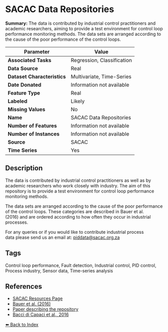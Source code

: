 # SACAC Data Repositories

**Summary:** The data is contributed by industrial control practitioners and academic researchers, aiming to provide a test environment for control loop performance monitoring methods. The data sets are arranged according to the cause of the poor performance of the control loops.

| Parameter | Value |
| --- | --- |
| **Associated Tasks** | Regression, Classification |
| **Data Source** | Real |
| **Dataset Characteristics** | Multivariate, Time-Series |
| **Date Donated** | Information not available |
| **Feature Type** | Real |
| **Labeled** | Likely |
| **Missing Values** | No |
| **Name** | SACAC Data Repositories |
| **Number of Features** | Information not available |
| **Number of Instances** | Information not available |
| **Source** | SACAC |
| **Time Series** | Yes |

## Description

The data is contributed by industrial control practitioners as well as by academic researchers who work closely with industry. The aim of this repository is to provide a test environment for control loop performance monitoring methods.

The data sets are arranged according to the cause of the poor performance of the control loops. These categories are described in Bauer et al. (2016) and are ordered according to how often they occur in industrial processes.

For any queries or if you would like to contribute industrial process data please send us an email at: piddata@sacac.org.za

## Tags

Control loop performance, Fault detection, Industrial control, PID control, Process industry, Sensor data, Time-series analysis

## References

- [SACAC Resources Page](https://sacac.org.za/resources/)
- [Bauer et al. (2016)](http://www.sciencedirect.com/science/article/pii/S0959152415002127)
- [Paper describing the repository](https://www.sciencedirect.com/science/article/pii/S2405896318304701)
- [Bacci di Capaci et al., 2016](https://www.sciencedirect.com/science/article/pii/S0959152416300907)

[⬅️ Back to Index](../README.md)
